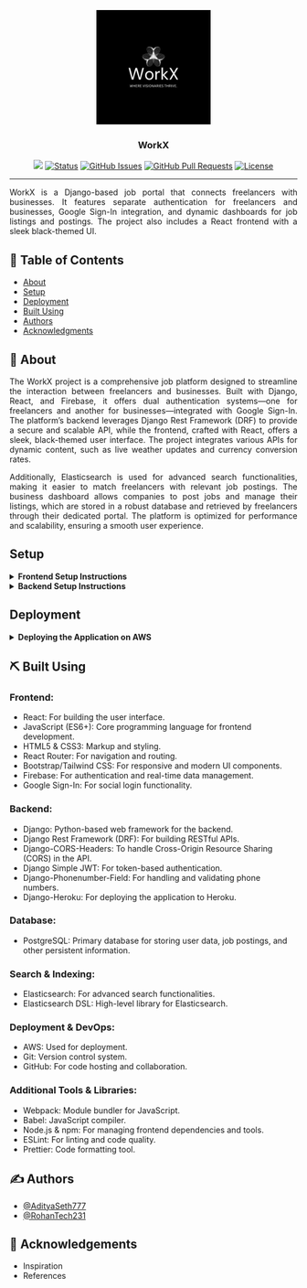 <p align="center">
  <a href="" rel="noopener">
 <img width=200px height=200px src="./WorkX.jpg" alt="WorkX Logo"></a>
</p>

<h3 align="center">WorkX</h3>

<div align="center">

![](https://komarev.com/ghpvc/?username=AdityaSeth777&color=blue)
[![Status](https://img.shields.io/badge/status-active-success.svg)]()
[![GitHub Issues](https://img.shields.io/github/issues/RohanTech231/WorkX.svg)](https://github.com/AdityaSeth777/WorkX/issues)
[![GitHub Pull Requests](https://img.shields.io/github/issues-pr/AdityaSeth777/WorkX.svg)](https://github.com/RohanTech231/WorkX/pulls)
[![License](https://img.shields.io/badge/license-MIT-blue.svg)](/LICENSE)

</div>

---

<p align="justify"> WorkX is a Django-based job portal that connects freelancers with businesses. It features separate authentication for freelancers and businesses, Google Sign-In integration, and dynamic dashboards for job listings and postings. The project also includes a React frontend with a sleek black-themed UI.
    <br> 
</p>

## 📝 Table of Contents

- [About](#about)
- [Setup](#setup)
- [Deployment](#deployment)
- [Built Using](#built)
- [Authors](#authors)
- [Acknowledgments](#acknowledgement)

## 🧐 About <a name = "about"></a>
<p align="justify">
The WorkX project is a comprehensive job platform designed to streamline the interaction between freelancers and businesses. Built with Django, React, and Firebase, it offers dual authentication systems—one for freelancers and another for businesses—integrated with Google Sign-In. The platform’s backend leverages Django Rest Framework (DRF) to provide a secure and scalable API, while the frontend, crafted with React, offers a sleek, black-themed user interface. The project integrates various APIs for dynamic content, such as live weather updates and currency conversion rates. 
</p><p align="justify">
Additionally, Elasticsearch is used for advanced search functionalities, making it easier to match freelancers with relevant job postings. The business dashboard allows companies to post jobs and manage their listings, which are stored in a robust database and retrieved by freelancers through their dedicated portal. The platform is optimized for performance and scalability, ensuring a smooth user experience.
</p>


## Setup
<a name = "setup"></a>
<p align="justify">
<details>
  <summary><strong>Frontend Setup Instructions</strong></summary>
  
- Fork and Clone the repo using
```bash
 git clone https://github.com/Rohantech231/WorkX.git
 cd WorkX
```

- Get the API key from [https://api.imgbb.com/](https://api.imgbb.com/) and replace it with `REACT_APP_IMGBB_API_KEY` in `.env.example`

- Get a new API key from [https://smtpjs.com/](https://smtpjs.com/) and replace it with `REACT_APP_API_KEY` in `.env.example`

- Rename the file `.env.example` to `.env`

- Install node dependencies
```bash
 npm install
```

- Run Server at localhost using
```bash
 npm start
```
  
</details>

<details>
  <summary><strong>Backend Setup Instructions</strong></summary>

- Fork and Clone the repo using
```bash
 git clone https://github.com/Rohantech231/WorkX.git
 cd WorkX
```

- Change Branch to `backend` using 
```bash
 git checkout backend
```

- Setup Virtual environment
```bash
 python3 -m venv env
```

- Activate the virtual environment
```bash
 source env/bin/activate
```

- Install dependencies using
```bash
 pip install -r requirements.txt
```

- Make migrations using
```bash
 python manage.py makemigrations
```

- Migrate Database
```bash
 python manage.py migrate
```

- Create a superuser
```bash
 python manage.py createsuperuser
```

- Run server using
```bash
 python manage.py runserver
``` 
</details>

## Deployment <a name = "deployment"></a>
<p align="justify">

<details>
  <summary><strong>Deploying the Application on AWS</strong></summary>

- **Sign up for AWS:** If you don't already have an AWS account, [sign up here](https://aws.amazon.com/).

- **Install AWS CLI:** Download and install the AWS CLI from [here](https://aws.amazon.com/cli/).

- **Configure AWS CLI:** Run the following command to configure your AWS CLI with your credentials:
```bash
 aws configure
```

- **Set up Elastic Beanstalk (EB):**
  - Install the EB CLI using pip:
    ```bash
     pip install awsebcli
    ```
  - Initialize your Elastic Beanstalk application:
    ```bash
     eb init -p python-3.8 WorkX
    ```
    Replace `python-3.8` with your Python version.
  
- **Deploy the application:**
  - Create an environment and deploy:
    ```bash
     eb create workx-env
     eb deploy
    ```
  - To open your application in the browser:
    ```bash
     eb open
    ```

- **Monitor and manage your application:**
  - View the status of your environment:
    ```bash
     eb status
    ```
  - View logs:
    ```bash
     eb logs
    ```

- **To terminate the environment:**
  ```bash
   eb terminate workx-env
  ```

For more detailed information, refer to the [AWS Elastic Beanstalk documentation](https://docs.aws.amazon.com/elasticbeanstalk/latest/dg/Welcome.html).
  
</details>


## ⛏️ Built Using <a name = "built"></a>

### Frontend:
- React: For building the user interface.
- JavaScript (ES6+): Core programming language for frontend development.
- HTML5 & CSS3: Markup and styling.
- React Router: For navigation and routing.
- Bootstrap/Tailwind CSS: For responsive and modern UI components.
- Firebase: For authentication and real-time data management.
- Google Sign-In: For social login functionality.

### Backend:
- Django: Python-based web framework for the backend.
- Django Rest Framework (DRF): For building RESTful APIs.
- Django-CORS-Headers: To handle Cross-Origin Resource Sharing (CORS) in the API.
- Django Simple JWT: For token-based authentication.
- Django-Phonenumber-Field: For handling and validating phone numbers.
- Django-Heroku: For deploying the application to Heroku.

### Database:
- PostgreSQL: Primary database for storing user data, job postings, and other persistent information.

### Search & Indexing:
- Elasticsearch: For advanced search functionalities.
- Elasticsearch DSL: High-level library for Elasticsearch.

### Deployment & DevOps:
- AWS: Used for deployment.
- Git: Version control system.
- GitHub: For code hosting and collaboration.

### Additional Tools & Libraries:
- Webpack: Module bundler for JavaScript.
- Babel: JavaScript compiler.
- Node.js & npm: For managing frontend dependencies and tools.
- ESLint: For linting and code quality.
- Prettier: Code formatting tool.



## ✍️ Authors <a name = "authors"></a>

- [@AdityaSeth777](https://github.com/AdityaSeth777)
- [@RohanTech231](https://github.com/RohanTech231) 

## 🎉 Acknowledgements <a name = "acknowledgement"></a>

- Inspiration
- References
